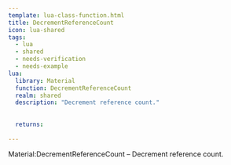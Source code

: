 ```yaml
---
template: lua-class-function.html
title: DecrementReferenceCount
icon: lua-shared
tags:
  - lua
  - shared
  - needs-verification
  - needs-example
lua:
  library: Material
  function: DecrementReferenceCount
  realm: shared
  description: "Decrement reference count."
  
  
  returns:
    
---
```


<div class="lua__search__keywords">
Material:DecrementReferenceCount &#x2013; Decrement reference count.
</div>
